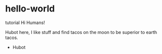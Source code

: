 # hello-world
tutorial
Hi Humans!

Hubot here, I like stuff and find tacos on the moon to be superior to earth tacos.
- Hubot
